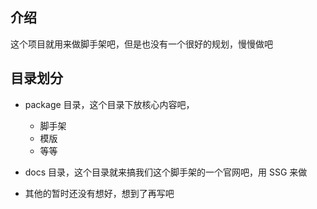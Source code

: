 ## 介绍

这个项目就用来做脚手架吧，但是也没有一个很好的规划，慢慢做吧

## 目录划分

- package 目录，这个目录下放核心内容吧，

  - 脚手架
  - 模版
  - 等等

- docs 目录，这个目录就来搞我们这个脚手架的一个官网吧，用 SSG 来做

- 其他的暂时还没有想好，想到了再写吧
